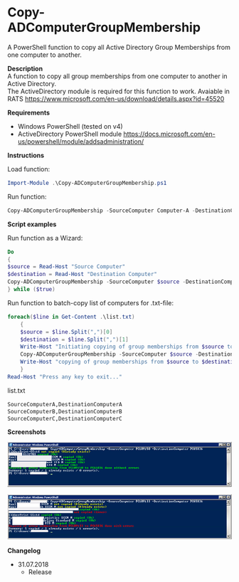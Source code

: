 # Copy-ADComputerGroupMembership
A PowerShell function to copy all Active Directory Group Memberships from one computer to another.

**Description**  
   A function to copy all group memberships from one computer to another in Active Directory.   
   The ActiveDirectory module is required for this function to work.
   Avaiable in RATS https://www.microsoft.com/en-us/download/details.aspx?id=45520
  
**Requirements**
* Windows PowerShell (tested on v4)
* ActiveDirectory PowerShell module
  https://docs.microsoft.com/en-us/powershell/module/addsadministration/

**Instructions**

Load function:
```powershell
Import-Module .\Copy-ADComputerGroupMembership.ps1
```

Run function:
```powershell
Copy-ADComputerGroupMembership -SourceComputer Computer-A -DestinationComputer Computer-B
```
**Script examples**

Run function as a Wizard:
```powershell
Do
{
$source = Read-Host "Source Computer"
$destination = Read-Host "Destination Computer"
Copy-ADComputerGroupMembership -SourceComputer $source -DestinationComputer $destination
} while ($true)
```
Run function to batch-copy list of computers for .txt-file:
```powershell
foreach($line in Get-Content .\list.txt)
	{
	$source = $line.Split(",")[0]
	$destination = $line.Split(",")[1]
 	Write-Host "Initiating copying of group memberships from $source to $destination."
	Copy-ADComputerGroupMembership -SourceComputer $source -DestinationComputer $destination
	Write-Host "copying of group memberships from $source to $destination finished"
	}		
Read-Host "Press any key to exit..."
```
list.txt
```
SourceComputerA,DestinationComputerA
SourceComputerB,DestinationComputerB
SourceComputerC,DestinationComputerC
```


**Screenshots**  

![alt tag](images/example_1.png)

![alt tag](images/example_2.png)

**Changelog**  
* 31.07.2018
    * Release
